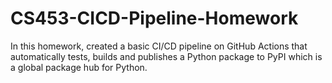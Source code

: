 # CS453-CICD-Pipeline-Homework
In this homework, created a basic CI/CD pipeline on GitHub Actions that automatically tests, builds and publishes a Python package to PyPI which is a global package hub for Python.
